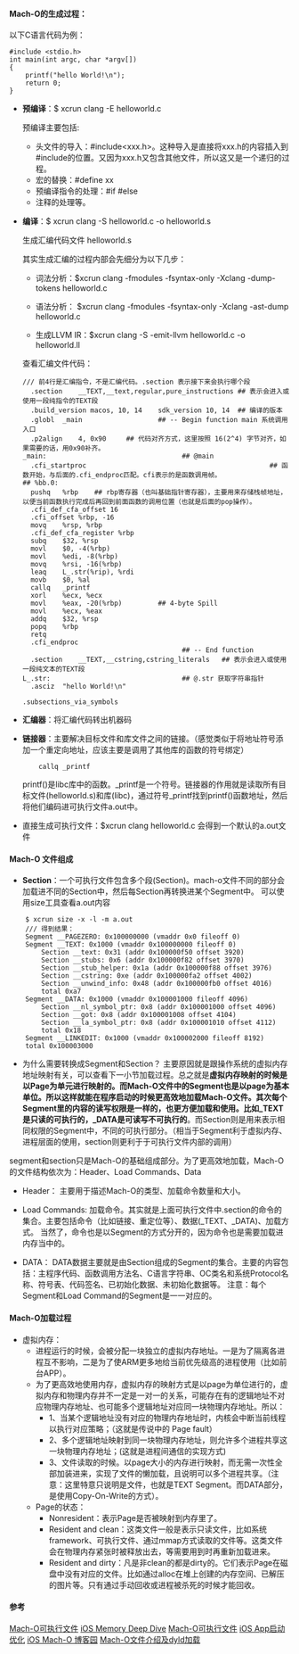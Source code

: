#### Mach-O的生成过程：

以下C语言代码为例：

```
#include <stdio.h>
int main(int argc, char *argv[])
{
	printf("hello World!\n");
	return 0;
}
```

* **预编译**：$ xcrun clang -E helloworld.c

  预编译主要包括:

  * 头文件的导入：#include<xxx.h>。这种导入是直接将xxx.h的内容插入到#include的位置。又因为xxx.h又包含其他文件，所以这又是一个递归的过程。
  * 宏的替换：#define xx
  * 预编译指令的处理：#if #else
  * 注释的处理等。

* **编译**：$ xcrun clang -S helloworld.c -o helloworld.s

  生成汇编代码文件 helloworld.s

  其实生成汇编的过程内部会先细分为以下几步：

  * 词法分析：$xcrun clang -fmodules -fsyntax-only -Xclang -dump-tokens helloworld.c

  * 语法分析： $xcrun clang -fmodules -fsyntax-only -Xclang -ast-dump helloworld.c

  * 生成LLVM IR：$xcrun clang -S -emit-llvm helloworld.c -o helloworld.ll
  
  查看汇编文件代码：
  ```
  /// 前4行是汇编指令，不是汇编代码。.section 表示接下来会执行哪个段
  	.section	__TEXT,__text,regular,pure_instructions	## 表示会进入或使用一段纯指令的TEXT段
  	.build_version macos, 10, 14	sdk_version 10, 14	## 编译的版本
  	.globl	_main                   ## -- Begin function main 系统调用入口
  	.p2align	4, 0x90		## 代码对齐方式，这里按照 16(2^4) 字节对齐，如果需要的话，用0x90补齐。		
  _main:                                  ## @main
  	.cfi_startproc												## 函数开始，与后面的.cfi_endproc匹配。cfi表示的是函数调用帧。
  ## %bb.0:
  	pushq	%rbp	## rbp寄存器（也叫基础指针寄存器），主要用来存储栈帧地址，以便当前函数执行完成后再回到前面函数的调用位置（也就是后面的pop操作）。
  	.cfi_def_cfa_offset 16
  	.cfi_offset %rbp, -16
  	movq	%rsp, %rbp
  	.cfi_def_cfa_register %rbp
  	subq	$32, %rsp
  	movl	$0, -4(%rbp)
  	movl	%edi, -8(%rbp)
  	movq	%rsi, -16(%rbp)
  	leaq	L_.str(%rip), %rdi
  	movb	$0, %al
  	callq	_printf
  	xorl	%ecx, %ecx
  	movl	%eax, -20(%rbp)         ## 4-byte Spill
  	movl	%ecx, %eax
  	addq	$32, %rsp
  	popq	%rbp
  	retq
  	.cfi_endproc
                                          ## -- End function
  	.section	__TEXT,__cstring,cstring_literals	## 表示会进入或使用一段纯文本的TEXT段
  L_.str:                                 ## @.str 获取字符串指针
  	.asciz	"hello World!\n"
  
  .subsections_via_symbols
  ```
* **汇编器**：将汇编代码转出机器码
* **链接器**：主要解决目标文件和库文件之间的链接。（感觉类似于将地址符号添加一个重定向地址，应该主要是调用了其他库的函数的符号绑定）
	
	```
		callq _printf
	```
	
	printf()是libc库中的函数。_printf是一个符号。链接器的作用就是读取所有目标文件(helloworld.s)和库(libc)，通过符号_printf找到printf()函数地址，然后将他们编码进可执行文件a.out中。

* 直接生成可执行文件：$xcrun clang helloworld.c
	会得到一个默认的a.out文件

#### Mach-O 文件组成
* **Section**：一个可执行文件包含多个段(Section)。mach-o文件不同的部分会加载进不同的Section中，然后每Section再转换进某个Segment中。
可以使用size工具查看a.out内容
```
	$ xcrun size -x -l -m a.out
	/// 得到结果：
	Segment __PAGEZERO: 0x100000000 (vmaddr 0x0 fileoff 0)
	Segment __TEXT: 0x1000 (vmaddr 0x100000000 fileoff 0)
		Section __text: 0x31 (addr 0x100000f50 offset 3920)
		Section __stubs: 0x6 (addr 0x100000f82 offset 3970)
		Section __stub_helper: 0x1a (addr 0x100000f88 offset 3976)
		Section __cstring: 0xe (addr 0x100000fa2 offset 4002)
		Section __unwind_info: 0x48 (addr 0x100000fb0 offset 4016)
		total 0xa7
	Segment __DATA: 0x1000 (vmaddr 0x100001000 fileoff 4096)
		Section __nl_symbol_ptr: 0x8 (addr 0x100001000 offset 4096)
		Section __got: 0x8 (addr 0x100001008 offset 4104)
		Section __la_symbol_ptr: 0x8 (addr 0x100001010 offset 4112)
		total 0x18
	Segment __LINKEDIT: 0x1000 (vmaddr 0x100002000 fileoff 8192)
	total 0x100003000
```
* 为什么需要转换成Segment和Section？
  主要原因就是跟操作系统的虚拟内存地址映射有关，可以查看下一小节加载过程。总之就是**虚拟内存映射的时候是以Page为单元进行映射的。而Mach-O文件中的Segment也是以page为基本单位。所以这样就能在程序启动的时候更高效地加载Mach-O文件。其次每个Segment里的内容的读写权限是一样的，也更方便加载和使用。比如_TEXT 是只读的可执行的，_DATA是可读写不可执行的**。而Section则是用来表示相同权限的Segment中，不同的可执行部分。（相当于Segment利于虚拟内存、进程层面的使用，section则更利于于可执行文件内部的调用）

segment和section只是Mach-O的基础组成部分。为了更高效地加载，Mach-O的文件结构依次为：Header、Load Commands、Data

* Header：
主要用于描述Mach-O的类型、加载命令数量和大小。

* Load Commands:
加载命令。其实就是上面可执行文件中.section的命令的集合。主要包括命令（比如链接、重定位等）、数据(_TEXT、_DATA)、加载方式。
当然了，命令也是以Segment的方式分开的，因为命令也是需要加载进内存当中的。

* DATA：
DATA数据主要就是由Section组成的Segment的集合。主要的内容包括：主程序代码、函数调用方法名、C语言字符串、OC类名和系统Protocol名称、符号表、代码签名、已初始化数据、未初始化数据等。
注意：每个Segment和Load Command的Segment是一一对应的。

#### Mach-O加载过程
* 虚拟内存：
	* 进程运行的时候，会被分配一块独立的虚拟内存地址。一是为了隔离各进程互不影响，二是为了使ARM更多地给当前优先级高的进程使用（比如前台APP）。
	* 为了更高效地使用内存，虚拟内存的映射方式是以page为单位进行的，虚拟内存和物理内存并不一定是一对一的关系，可能存在有的逻辑地址不对应物理内存地址、也可能多个逻辑地址对应同一块物理内存地址。所以：
		* 1、当某个逻辑地址没有对应的物理内存地址时，内核会中断当前线程以执行对应策略；（这就是传说中的 Page fault）
		* 2、多个逻辑地址映射到同一块物理内存地址，则允许多个进程共享这一块物理内存地址；(这就是进程间通信的实现方式)
		* 3、文件读取的时候。以page大小的内存进行映射，而无需一次性全部加装进来，实现了文件的懒加载，且说明可以多个进程共享。（注意：这里特意只说明是文件，也就是TEXT Segment。而DATA部分，是使用Copy-On-Write的方式）。
  * Page的状态：
  	* Nonresident：表示Page是否被映射到内存里了。
  	* Resident and clean：这类文件一般是表示只读文件，比如系统framework、可执行文件、通过mmap方式读取的文件等。这类文件会在物理内存紧张时被释放出去，等需要用到时再重新加载进来。
  	* Resident and dirty：凡是非clean的都是dirty的。它们表示Page在磁盘中没有对应的文件。比如通过alloc在堆上创建的内存空间、已解压的图片等。只有通过手动回收或进程被杀死的时候才能回收。

#### 参考
[Mach-O可执行文件](https://objccn.io/issue-6-3/)
[iOS Memory Deep Dive](https://guiyongdong.github.io/2018/10/16/%E3%80%90%E8%BD%AC%E3%80%91iOS-Memory-Deep-Dive/)
[Mach-O可执行文件](https://objccn.io/issue-6-3/)
[iOS App启动优化](https://zhiyongzou.github.io/2018/03/26/iOS%20App%E5%90%AF%E5%8A%A8%E4%BC%98%E5%8C%96/)
[iOS Mach-O 博客园](https://www.cnblogs.com/dins/p/ios-macho.html)
[Mach-O文件介绍及dyld加载](https://www.jianshu.com/p/7ad7b3ba7985)